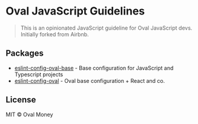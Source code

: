# Oval JavaScript Guidelines

> This is an opinionated JavaScript guideline for Oval JavaScript devs. Initially forked from Airbnb.


## Packages

- [eslint-config-oval-base](https://github.com/OvalMoney/javascript/tree/master/packages/eslint-config-oval-base) - Base configuration for JavaScript and Typescript projects
- [eslint-config-oval](https://github.com/OvalMoney/javascript/tree/master/packages/eslint-config-oval) - Oval base configuration + React and co.


## License

MIT © Oval Money
